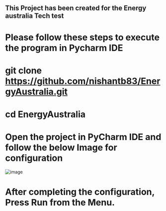 ## This Project has been created for the Energy australia Tech test
# Please follow these steps to execute the program in Pycharm IDE
# git clone https://github.com/nishantb83/EnergyAustralia.git 
# cd EnergyAustralia
# Open the project in PyCharm IDE and follow the below Image for configuration
![image](https://user-images.githubusercontent.com/85976346/122173585-38b1fd00-cec5-11eb-9e3f-8d7c191b0177.png)
# After completing the configuration, Press Run from the Menu.




